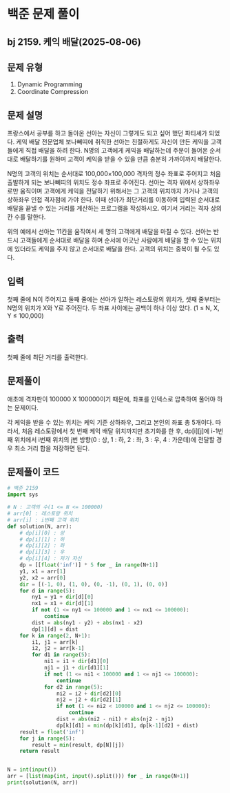 # 백준 문제 풀이

## bj 2159. 케익 배달(2025-08-06)

## 문제 유형

1. Dynamic Programming
2. Coordinate Compression

## 문제 설명

프랑스에서 공부를 하고 돌아온 선아는 자신이 그렇게도 되고 싶어 했던 파티셰가 되었다. 케익 배달 전문업체 보나뻬띠에 취직한 선아는 친절하게도 자신이 만든 케익을 고객들에게 직접 배달을 하려 한다. N명의 고객에게 케익을 배달하는데 주문이 들어온 순서대로 배달하기를 원하며 고객이 케익을 받을 수 있을 만큼 충분히 가까이까지 배달한다.

N명의 고객의 위치는 순서대로 100,000×100,000 격자의 정수 좌표로 주어지고 처음 출발하게 되는 보나뻬띠의 위치도 정수 좌표로 주어진다. 선아는 격자 위에서 상하좌우로만 움직이며 고객에게 케익을 전달하기 위해서는 그 고객의 위치까지 가거나 고객의 상하좌우 인접 격자점에 가야 한다. 이때 선아가 최단거리를 이동하여 입력된 순서대로 배달을 끝낼 수 있는 거리를 계산하는 프로그램을 작성하시오. 여기서 거리는 격자 상의 칸 수를 말한다.

위의 예에서 선아는 11칸을 움직여서 세 명의 고객에게 배달을 마칠 수 있다. 선아는 반드시 고객들에게 순서대로 배달을 하며 순서에 어긋난 사람에게 배달을 할 수 있는 위치에 있더라도 케익을 주지 않고 순서대로 배달을 한다. 고객의 위치는 중복이 될 수도 있다.

## 입력

첫째 줄에 N이 주어지고 둘째 줄에는 선아가 일하는 레스토랑의 위치가, 셋째 줄부터는 N명의 위치가 X와 Y로 주어진다. 두 좌표 사이에는 공백이 하나 이상 있다. (1 ≤ N, X, Y ≤ 100,000)

## 출력

첫째 줄에 최단 거리를 출력한다.

## 문제풀이

애초에 격자판이 100000 X 100000이기 때문에, 좌표를 인덱스로 압축하여 풀어야 하는 문제이다.

각 케익을 받을 수 있는 위치는 케익 기준 상하좌우, 그리고 본인의 좌표 총 5개이다. 따라서, 처음 레스토랑에서 첫 번째 케익 배달 위치까지만 초기화를 한 후, dp[i][j]에 i-1번째 위치에서 i번째 위치의 j번 방향(0 : 상, 1 : 하, 2 : 좌, 3 : 우, 4 : 가운데)에 전달할 경우 최소 거리 합을 저장하면 된다.

## 문제풀이 코드

```python
# 백준 2159
import sys

# N : 고객의 수(1 <= N <= 100000)
# arr[0] : 레스토랑 위치
# arr[i] : i번째 고객 위치
def solution(N, arr):
    # dp[i][0] : 상
    # dp[i][1] : 하
    # dp[i][2] : 좌
    # dp[i][3] : 우
    # dp[i][4] : 자기 자신
    dp = [[float('inf')] * 5 for _ in range(N+1)]
    y1, x1 = arr[1]
    y2, x2 = arr[0]
    dir = [(-1, 0), (1, 0), (0, -1), (0, 1), (0, 0)]
    for d in range(5):
        ny1 = y1 + dir[d][0]
        nx1 = x1 + dir[d][1]
        if not (1 <= ny1 <= 100000 and 1 <= nx1 <= 100000):
            continue
        dist = abs(ny1 - y2) + abs(nx1 - x2)
        dp[1][d] = dist
    for k in range(2, N+1):
        i1, j1 = arr[k]
        i2, j2 = arr[k-1]
        for d1 in range(5):
            ni1 = i1 + dir[d1][0]
            nj1 = j1 + dir[d1][1]
            if not (1 <= ni1 < 100000 and 1 <= nj1 <= 100000):
                continue
            for d2 in range(5):
                ni2 = i2 + dir[d2][0]
                nj2 = j2 + dir[d2][1]
                if not (1 <= ni2 < 100000 and 1 <= nj2 <= 100000):
                    continue
                dist = abs(ni2 - ni1) + abs(nj2 - nj1)
                dp[k][d1] = min(dp[k][d1], dp[k-1][d2] + dist)
    result = float('inf')
    for j in range(5):
        result = min(result, dp[N][j])
    return result


N = int(input())
arr = [list(map(int, input().split())) for _ in range(N+1)]
print(solution(N, arr))
```

```java


```

